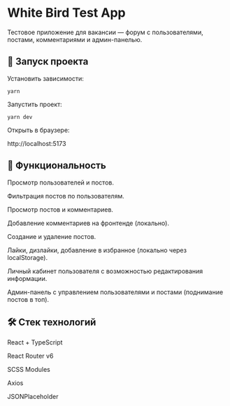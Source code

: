 # White Bird Test App

Тестовое приложение для вакансии — форум с пользователями, постами, комментариями и админ-панелью.

## 🚀 Запуск проекта

Установить зависимости:

``` yarn ```


Запустить проект:

``` yarn dev ```


Открыть в браузере:

http://localhost:5173

## 🧩 Функциональность

Просмотр пользователей и постов.

Фильтрация постов по пользователям.

Просмотр постов и комментариев.

Добавление комментариев на фронтенде (локально).

Создание и удаление постов.

Лайки, дизлайки, добавление в избранное (локально через localStorage).

Личный кабинет пользователя с возможностью редактирования информации.

Админ-панель с управлением пользователями и постами (поднимание постов в топ).

## 🛠 Стек технологий

React + TypeScript

React Router v6

SCSS Modules

Axios

JSONPlaceholder